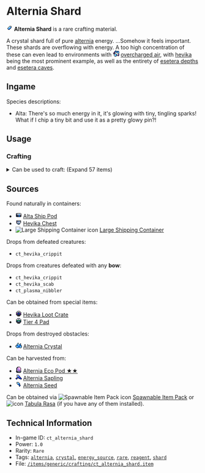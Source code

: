 # Alternia Shard

<img src="https://raw.githubusercontent.com/Ceterai/Enternia/main/items/generic/crafting/ct_alternia_shard.png" alt="Alternia Shard icon" loading="lazy" height="16px" width="auto" /> **Alternia Shard** is a rare crafting material.

A crystal shard full of pure [alternia](https://ceterai.github.io/MyEnternia/Wiki/Tags/Alternia) energy. ...Somehow it feels important.  
These shards are overflowing with energy. A too high concentration of these can even lead to environments with <img src="https://raw.githubusercontent.com/Ceterai/Enternia/main/stats/effects/ct_overcharged_air.png" alt="Overcharged Air icon" loading="lazy" height="16px" width="auto" /> [overcharged air](https://ceterai.github.io/MyEnternia/Wiki/OverchargedAir), with [hevika](https://ceterai.github.io/MyEnternia/Wiki/Tags/Hevika) being the most prominent example, as well as the entirety of [esetera depths](https://ceterai.github.io/MyEnternia/Wiki/eseteradepths) and [esetera caves](https://ceterai.github.io/MyEnternia/Wiki/eseteracaves).

## Ingame

Species descriptions:

- Alta: There's so much energy in it, it's glowing with tiny, tingling sparks! What if I chip a tiny bit and use it as a pretty glowy pin?!

## Usage

### Crafting

<details markdown="1"><summary>Can be used to craft: (Expand 57 items)</summary>

- <img src="https://raw.githubusercontent.com/Ceterai/Enternia/main/codex/alta/ebook/gyera.png" alt="Alta Botanics Guide ★ icon" loading="lazy" height="16px" width="auto" /> [Alta Botanics Guide ★](https://ceterai.github.io/MyEnternia/Wiki/AltaBotanicsGuide)
- <img src="https://raw.githubusercontent.com/Ceterai/Enternia/main/objects/alta/crafting/datacenter/icon.png" alt="Alta Datacenter icon" loading="lazy" height="16px" width="auto" /> [Alta Datacenter](https://ceterai.github.io/MyEnternia/Wiki/AltaDatacenter)
- <img src="https://raw.githubusercontent.com/Ceterai/Enternia/main/objects/alta/special/secret/statue_lenn/icon.png" alt="Alta Lenn Statue icon" loading="lazy" height="16px" width="auto" /> [Alta Lenn Statue](https://ceterai.github.io/MyEnternia/Wiki/AltaLennStatue)
- <img src="https://raw.githubusercontent.com/Ceterai/Enternia/main/items/generic/crafting/alta/altersphere.png" alt="Alter-Sphere icon" loading="lazy" height="16px" width="auto" /> [Alter-Sphere](https://ceterai.github.io/MyEnternia/Wiki/Alter-Sphere)
- <img src="https://raw.githubusercontent.com/Ceterai/Enternia/main/objects/biome/alterash_prime/ionic/ct_alternia_crystal/icon.png" alt="Alternia Crystal icon" loading="lazy" height="16px" width="auto" /> [Alternia Crystal](https://ceterai.github.io/MyEnternia/Wiki/AlterniaCrystal)
- <img src="https://raw.githubusercontent.com/Ceterai/Enternia/main/objects/alta/special/samples/alternia/icon.png" alt="Alternia Sample ★★ icon" loading="lazy" height="16px" width="auto" /> [Alternia Sample ★★](https://ceterai.github.io/MyEnternia/Wiki/AlterniaSample)
- <img src="https://raw.githubusercontent.com/Ceterai/Enternia/main/items/active/shields/ct_arknight_shield.png" alt="Arknight's Shield icon" loading="lazy" height="16px" width="auto" /> [Arknight's Shield](https://ceterai.github.io/MyEnternia/Wiki/Arknight'sShield)
- <img src="https://raw.githubusercontent.com/Ceterai/Enternia/main/objects/biome/alterash/ayaka/ct_ayaka_prime_tree.png" alt="Ayaka Prime icon" loading="lazy" height="16px" width="auto" /> [Ayaka Prime](https://ceterai.github.io/MyEnternia/Wiki/AyakaPrime)
- <img src="https://raw.githubusercontent.com/Ceterai/Enternia/main/objects/biome/alterash_prime/bishyn/decorative/bed/icon.png" alt="Bishyn Bed icon" loading="lazy" height="16px" width="auto" /> [Bishyn Bed](https://ceterai.github.io/MyEnternia/Wiki/BishynBed)
- <img src="https://raw.githubusercontent.com/Ceterai/Enternia/main/objects/biome/alterash_prime/bishyn/decorative/chair/icon.png" alt="Bishyn Chair icon" loading="lazy" height="16px" width="auto" /> [Bishyn Chair](https://ceterai.github.io/MyEnternia/Wiki/BishynChair)
- <img src="https://raw.githubusercontent.com/Ceterai/Enternia/main/objects/biome/alterash_prime/bishyn/decorative/chest/icon.png" alt="Bishyn Chest icon" loading="lazy" height="16px" width="auto" /> [Bishyn Chest](https://ceterai.github.io/MyEnternia/Wiki/BishynChest)
- <img src="https://raw.githubusercontent.com/Ceterai/Enternia/main/objects/biome/alterash_prime/bishyn/decorative/lamp/icon.png" alt="Bishyn Lamp icon" loading="lazy" height="16px" width="auto" /> [Bishyn Lamp](https://ceterai.github.io/MyEnternia/Wiki/BishynLamp)
- <img src="https://raw.githubusercontent.com/Ceterai/Enternia/main/objects/biome/alterash_prime/bishyn/decorative/locker/icon.png" alt="Bishyn Locker icon" loading="lazy" height="16px" width="auto" /> [Bishyn Locker](https://ceterai.github.io/MyEnternia/Wiki/BishynLocker)
- <img src="https://raw.githubusercontent.com/Ceterai/Enternia/main/objects/biome/alterash_prime/bishyn/decorative/monitor/icon.png" alt="Bishyn Monitor icon" loading="lazy" height="16px" width="auto" /> [Bishyn Monitor](https://ceterai.github.io/MyEnternia/Wiki/BishynMonitor)
- <img src="https://raw.githubusercontent.com/Ceterai/Enternia/main/objects/biome/alterash_prime/bishyn/decorative/sample/icon.png" alt="Bishyn Sample icon" loading="lazy" height="16px" width="auto" /> [Bishyn Sample](https://ceterai.github.io/MyEnternia/Wiki/BishynSample)
- <img src="https://raw.githubusercontent.com/Ceterai/Enternia/main/objects/biome/alterash_prime/bishyn/decorative/table/icon.png" alt="Bishyn Table icon" loading="lazy" height="16px" width="auto" /> [Bishyn Table](https://ceterai.github.io/MyEnternia/Wiki/BishynTable)
- <img src="https://raw.githubusercontent.com/Ceterai/Enternia/main/objects/biome/alterash_prime/bishyn/decorative/light/icon.png" alt="Bishyn Wall Light icon" loading="lazy" height="16px" width="auto" /> [Bishyn Wall Light](https://ceterai.github.io/MyEnternia/Wiki/BishynWallLight)
- <img src="https://raw.githubusercontent.com/Ceterai/Enternia/main/objects/biome/alterash_prime/calin/decorative/bed/icon.png" alt="Calin Bed icon" loading="lazy" height="16px" width="auto" /> [Calin Bed](https://ceterai.github.io/MyEnternia/Wiki/CalinBed)
- <img src="https://raw.githubusercontent.com/Ceterai/Enternia/main/objects/biome/alterash_prime/calin/decorative/chair/icon.png" alt="Calin Chair icon" loading="lazy" height="16px" width="auto" /> [Calin Chair](https://ceterai.github.io/MyEnternia/Wiki/CalinChair)
- <img src="https://raw.githubusercontent.com/Ceterai/Enternia/main/objects/biome/alterash_prime/calin/decorative/chest/icon.png" alt="Calin Chest icon" loading="lazy" height="16px" width="auto" /> [Calin Chest](https://ceterai.github.io/MyEnternia/Wiki/CalinChest)
- <img src="https://raw.githubusercontent.com/Ceterai/Enternia/main/objects/biome/alterash_prime/calin/decorative/clubdecks/icon.png" alt="Calin Club Decks icon" loading="lazy" height="16px" width="auto" /> [Calin Club Decks](https://ceterai.github.io/MyEnternia/Wiki/CalinClubDecks)
- <img src="https://raw.githubusercontent.com/Ceterai/Enternia/main/objects/biome/alterash_prime/calin/decorative/lamp/icon.png" alt="Calin Lamp icon" loading="lazy" height="16px" width="auto" /> [Calin Lamp](https://ceterai.github.io/MyEnternia/Wiki/CalinLamp)
- <img src="https://raw.githubusercontent.com/Ceterai/Enternia/main/objects/biome/alterash_prime/calin/decorative/sample/icon.png" alt="Calin Sample icon" loading="lazy" height="16px" width="auto" /> [Calin Sample](https://ceterai.github.io/MyEnternia/Wiki/CalinSample)
- <img src="https://raw.githubusercontent.com/Ceterai/Enternia/main/objects/farmables/alta/liquid/calin/icon.png" alt="Calin Seed icon" loading="lazy" height="16px" width="auto" /> [Calin Seed](https://ceterai.github.io/MyEnternia/Wiki/CalinSeed)
- <img src="https://raw.githubusercontent.com/Ceterai/Enternia/main/objects/biome/alterash_prime/calin/decorative/shelf/icon.png" alt="Calin Shelf icon" loading="lazy" height="16px" width="auto" /> [Calin Shelf](https://ceterai.github.io/MyEnternia/Wiki/CalinShelf)
- <img src="https://raw.githubusercontent.com/Ceterai/Enternia/main/objects/biome/alterash_prime/calin/decorative/table/icon.png" alt="Calin Table icon" loading="lazy" height="16px" width="auto" /> [Calin Table](https://ceterai.github.io/MyEnternia/Wiki/CalinTable)
- <img src="https://starbounder.org/mediawiki/images/3/31/Crystal.png" alt="Crystal icon" loading="lazy" height="16px" width="12px" /> [Crystal](https://starbounder.org/Crystal)
- <img src="https://starbounder.org/mediawiki/images/a/a6/Crystal_Bed.png" alt="Crystal Bed icon" loading="lazy" height="9px" width="18px" /> [Crystal Bed](https://starbounder.org/Crystal_Bed)
- <img src="https://starbounder.org/mediawiki/images/1/10/Crystal_Chair.png" alt="Crystal Chair icon" loading="lazy" height="9px" width="6px" /> [Crystal Chair](https://starbounder.org/Crystal_Chair)
- <img src="https://starbounder.org/mediawiki/images/d/de/Crystal_Chest.png" alt="Crystal Chest icon" loading="lazy" height="10.5px" width="12px" /> [Crystal Chest](https://starbounder.org/Crystal_Chest)
- <img src="https://starbounder.org/mediawiki/images/0/0b/Crystal_Lamp.png" alt="Crystal Lamp icon" loading="lazy" height="12px" width="8px" /> [Crystal Lamp](https://starbounder.org/Crystal_Lamp)
- <img src="https://starbounder.org/mediawiki/images/4/48/CrystalTable.png" alt="Crystal Table icon" loading="lazy" height="6px" width="15px" /> [Crystal Table](https://starbounder.org/Crystal_Table)
- `ct_alta_crafting_station9`
- `ct_cetereye`
- `ct_starsteel`
- `ct_tool_mimic`
- <img src="https://raw.githubusercontent.com/Ceterai/Enternia/main/objects/biome/alterash_prime/ionic/ct_frozen_energy1/icon.png" alt="Frozen Energy Charge icon" loading="lazy" height="16px" width="auto" /> [Frozen Energy Charge](https://ceterai.github.io/MyEnternia/Wiki/FrozenEnergyCharge)
- <img src="https://raw.githubusercontent.com/Ceterai/Enternia/main/objects/biome/alterash_prime/ionic/ct_frozen_energy2/icon.png" alt="Frozen Energy Impulse icon" loading="lazy" height="16px" width="auto" /> [Frozen Energy Impulse](https://ceterai.github.io/MyEnternia/Wiki/FrozenEnergyImpulse)
- <img src="https://raw.githubusercontent.com/Ceterai/Enternia/main/objects/biome/alterash_prime/ionic/ct_frozen_energy3/icon.png" alt="Frozen Energy Spark icon" loading="lazy" height="16px" width="auto" /> [Frozen Energy Spark](https://ceterai.github.io/MyEnternia/Wiki/FrozenEnergySpark)
- <img src="https://raw.githubusercontent.com/Ceterai/Enternia/main/objects/farmables/alta/liquid/gheatsyn/icon.png" alt="Gheatsyn Bud icon" loading="lazy" height="16px" width="auto" /> [Gheatsyn Bud](https://ceterai.github.io/MyEnternia/Wiki/GheatsynBud)
- <img src="https://raw.githubusercontent.com/Ceterai/Enternia/main/items/augments/back/ct_hevika_augment.png" alt="Hevika Augment ★ icon" loading="lazy" height="16px" width="auto" /> [Hevika Augment ★](https://ceterai.github.io/MyEnternia/Wiki/HevikaAugment)
- <img src="https://raw.githubusercontent.com/Ceterai/Enternia/main/objects/biome/alterash_prime/hevika/decorative/bed/icon.png" alt="Hevika Bed icon" loading="lazy" height="16px" width="auto" /> [Hevika Bed](https://ceterai.github.io/MyEnternia/Wiki/HevikaBed)
- <img src="https://raw.githubusercontent.com/Ceterai/Enternia/main/objects/biome/alterash_prime/hevika/decorative/chair/icon.png" alt="Hevika Chair icon" loading="lazy" height="16px" width="auto" /> [Hevika Chair](https://ceterai.github.io/MyEnternia/Wiki/HevikaChair)
- <img src="https://raw.githubusercontent.com/Ceterai/Enternia/main/objects/biome/alterash_prime/hevika/decorative/chest/icon.png" alt="Hevika Chest icon" loading="lazy" height="16px" width="auto" /> [Hevika Chest](https://ceterai.github.io/MyEnternia/Wiki/HevikaChest)
- <img src="https://raw.githubusercontent.com/Ceterai/Enternia/main/items/throwables/ct_hevika_flare.png" alt="Hevika Flare icon" loading="lazy" height="16px" width="auto" /> [Hevika Flare](https://ceterai.github.io/MyEnternia/Wiki/HevikaFlare)
- <img src="https://raw.githubusercontent.com/Ceterai/Enternia/main/items/throwables/ct_hevika_javelin.png" alt="Hevika Javelin icon" loading="lazy" height="16px" width="auto" /> [Hevika Javelin](https://ceterai.github.io/MyEnternia/Wiki/HevikaJavelin)
- <img src="https://raw.githubusercontent.com/Ceterai/Enternia/main/objects/biome/alterash_prime/hevika/decorative/lamp/icon.png" alt="Hevika Lamp icon" loading="lazy" height="16px" width="auto" /> [Hevika Lamp](https://ceterai.github.io/MyEnternia/Wiki/HevikaLamp)
- <img src="https://raw.githubusercontent.com/Ceterai/Enternia/main/objects/biome/alterash_prime/hevika/decorative/light/icon.png" alt="Hevika Light icon" loading="lazy" height="16px" width="auto" /> [Hevika Light](https://ceterai.github.io/MyEnternia/Wiki/HevikaLight)
- <img src="https://raw.githubusercontent.com/Ceterai/Enternia/main/objects/biome/alterash_prime/hevika/decorative/monitor/icon.png" alt="Hevika Monitor icon" loading="lazy" height="16px" width="auto" /> [Hevika Monitor](https://ceterai.github.io/MyEnternia/Wiki/HevikaMonitor)
- <img src="https://raw.githubusercontent.com/Ceterai/Enternia/main/objects/biome/alterash_prime/hevika/decorative/sample/icon.png" alt="Hevika Sample icon" loading="lazy" height="16px" width="auto" /> [Hevika Sample](https://ceterai.github.io/MyEnternia/Wiki/HevikaSample)
- <img src="https://raw.githubusercontent.com/Ceterai/Enternia/main/objects/biome/alterash_prime/hevika/decorative/table/icon.png" alt="Hevika Table icon" loading="lazy" height="16px" width="auto" /> [Hevika Table](https://ceterai.github.io/MyEnternia/Wiki/HevikaTable)
- <img src="https://raw.githubusercontent.com/Ceterai/Enternia/main/objects/biome/alterash_prime/hevika/decorative/turret/icon.png" alt="Hevika Turret icon" loading="lazy" height="16px" width="auto" /> [Hevika Turret](https://ceterai.github.io/MyEnternia/Wiki/HevikaTurret)
- <img src="https://raw.githubusercontent.com/Ceterai/Enternia/main/items/generic/other/ct_hevikai_stim.png" alt="Hevikai Stim Pack icon" loading="lazy" height="16px" width="auto" /> [Hevikai Stim Pack](https://ceterai.github.io/MyEnternia/Wiki/HevikaiStimPack)
- <img src="https://raw.githubusercontent.com/Ceterai/Enternia/main/items/active/weapons/ranged/alta/unique/ct_ion_collider.png" alt="Ion Collider WIP icon" loading="lazy" height="16px" width="auto" /> [Ion Collider WIP](https://ceterai.github.io/MyEnternia/Wiki/IonColliderWIP)
- <img src="https://raw.githubusercontent.com/Ceterai/Enternia/main/items/throwables/ct_plasma_nade.png" alt="Plasma Nade icon" loading="lazy" height="16px" width="auto" /> [Plasma Nade](https://ceterai.github.io/MyEnternia/Wiki/PlasmaNade)
- <img src="https://raw.githubusercontent.com/Ceterai/Enternia/main/items/generic/food/tier4/ct_staris_soup.png" alt="Staris Soup icon" loading="lazy" height="16px" width="auto" /> [Staris Soup](https://ceterai.github.io/MyEnternia/Wiki/StarisSoup)
- <img src="https://raw.githubusercontent.com/Ceterai/Enternia/main/objects/alta/special/secret/figure_time_drifter/icon.png" alt="Time Drifter Figurine icon" loading="lazy" height="16px" width="auto" /> [Time Drifter Figurine](https://ceterai.github.io/MyEnternia/Wiki/TimeDrifterFigurine)

</details>

## Sources

Found naturally in containers:

- <img src="https://raw.githubusercontent.com/Ceterai/Enternia/main/objects/alta/ship/pod/icon.png" alt="Alta Ship Pod icon" loading="lazy" height="16px" width="auto" /> [Alta Ship Pod](https://ceterai.github.io/MyEnternia/Wiki/AltaShipPod)
- <img src="https://raw.githubusercontent.com/Ceterai/Enternia/main/objects/biome/alterash_prime/hevika/decorative/chest/icon.png" alt="Hevika Chest icon" loading="lazy" height="16px" width="auto" /> [Hevika Chest](https://ceterai.github.io/MyEnternia/Wiki/HevikaChest)
- <img src="https://starbounder.org/mediawiki/images/e/e4/Large_Shipping_Container.png" alt="Large Shipping Container icon" loading="lazy" height="12px" width="30px" /> [Large Shipping Container](https://starbounder.org/Large_Shipping_Container)

Drops from defeated creatures:

- `ct_hevika_crippit`

Drops from creatures defeated with any **bow**:

- `ct_hevika_crippit`
- `ct_hevika_scab`
- `ct_plasma_nibbler`

Can be obtained from special items:

- <img src="https://raw.githubusercontent.com/Ceterai/Enternia/main/items/active/alta/loot/biome/ct_hevika_loot.png" alt="Hevika Loot Crate icon" loading="lazy" height="16px" width="auto" /> [Hevika Loot Crate](https://ceterai.github.io/MyEnternia/Wiki/HevikaLootCrate)
- <img src="https://raw.githubusercontent.com/Ceterai/Enternia/main/items/active/alta/loot/tier4.png" alt="Tier 4 Pad icon" loading="lazy" height="16px" width="auto" /> [Tier 4 Pad](https://ceterai.github.io/MyEnternia/Wiki/Tier4Pad)

Drops from destroyed obstacles:

- <img src="https://raw.githubusercontent.com/Ceterai/Enternia/main/objects/biome/alterash_prime/ionic/ct_alternia_crystal/icon.png" alt="Alternia Crystal icon" loading="lazy" height="16px" width="auto" /> [Alternia Crystal](https://ceterai.github.io/MyEnternia/Wiki/AlterniaCrystal)

Can be harvested from:

- <img src="https://raw.githubusercontent.com/Ceterai/Enternia/main/objects/farmables/alta/ground/alternia/pod/icon.png" alt="Alternia Eco Pod ★★ icon" loading="lazy" height="16px" width="auto" /> [Alternia Eco Pod ★★](https://ceterai.github.io/MyEnternia/Wiki/AlterniaEcoPod)
- <img src="https://raw.githubusercontent.com/Ceterai/Enternia/main/objects/farmables/alta/ground/alternia/sapling/icon.png" alt="Alternia Sapling icon" loading="lazy" height="16px" width="auto" /> [Alternia Sapling](https://ceterai.github.io/MyEnternia/Wiki/AlterniaSapling)
- <img src="https://raw.githubusercontent.com/Ceterai/Enternia/main/objects/farmables/alta/ground/alternia/icon.png" alt="Alternia Seed icon" loading="lazy" height="16px" width="auto" /> [Alternia Seed](https://ceterai.github.io/MyEnternia/Wiki/AlterniaSeed)

Can be obtained via <img src="https://raw.githubusercontent.com/Silverfeelin/Starbound-SpawnableItemPack/master/interface/sip/iconSmall.png" alt="Spawnable Item Pack icon" width="18" height="14"/> [Spawnable Item Pack](https://steamcommunity.com/sharedfiles/filedetails/?id=733665104) or <img src="https://steamuserimages-a.akamaihd.net/ugc/263843960696222713/3EC9A7C005541F7D577EBCB8C5736B4EFC9973D6/" alt="icon" width="8" height="12"/> [Tabula Rasa](https://community.playstarbound.com/resources/the-tabula-rasa.3222/) (if you have any of them installed).

## Technical Information

- In-game ID: `ct_alternia_shard`
- Power: `1.0`
- Rarity: `Rare`
- Tags: [`alternia`](https://ceterai.github.io/MyEnternia/Wiki/Tags/Alternia), [`crystal`](https://ceterai.github.io/MyEnternia/Wiki/Tags/Crystal), [`energy_source`](https://ceterai.github.io/MyEnternia/Wiki/Tags/EnergySource), [`rare`](https://ceterai.github.io/MyEnternia/Wiki/Tags/Rare), [`reagent`](https://ceterai.github.io/MyEnternia/Wiki/Tags/Reagent), [`shard`](https://ceterai.github.io/MyEnternia/Wiki/Tags/Shard)
- File: [`/items/generic/crafting/ct_alternia_shard.item`](https://github.com/Ceterai/Enternia/blob/main/items/generic/crafting/ct_alternia_shard.item)
